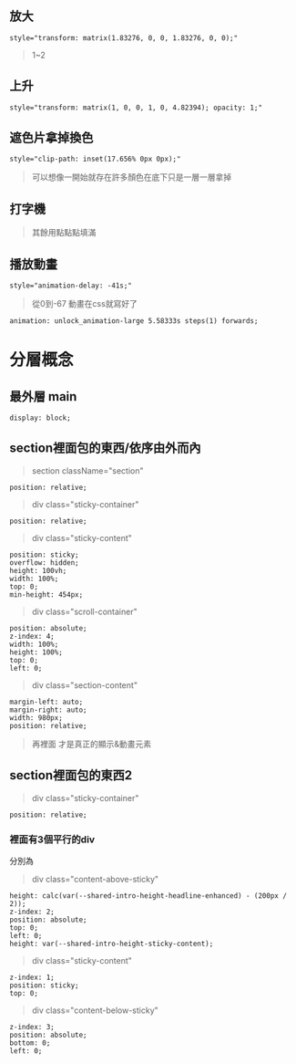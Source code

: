 ## 放大
    style="transform: matrix(1.83276, 0, 0, 1.83276, 0, 0);"
>1~2

## 上升
    style="transform: matrix(1, 0, 0, 1, 0, 4.82394); opacity: 1;"

## 遮色片拿掉換色
    style="clip-path: inset(17.656% 0px 0px);"
>可以想像一開始就存在許多顏色在底下只是一層一層拿掉



## 打字機
>其餘用點點點填滿

## 播放動畫
    style="animation-delay: -41s;"
>從0到-67
>動畫在css就寫好了

    animation: unlock_animation-large 5.58333s steps(1) forwards;

# 分層概念
## 最外層 main

    display: block;
## section裡面包的東西/依序由外而內
>section className="section"

    position: relative;
>div class="sticky-container"

    position: relative;
>div class="sticky-content"

    position: sticky;
    overflow: hidden;
    height: 100vh;
    width: 100%;
    top: 0;
    min-height: 454px;
>div class="scroll-container"

    position: absolute;
    z-index: 4;
    width: 100%;
    height: 100%;
    top: 0;
    left: 0;
>div class="section-content"

    margin-left: auto;
    margin-right: auto;
    width: 980px;
    position: relative;
>再裡面 才是真正的顯示&動畫元素

## section裡面包的東西2
>div class="sticky-container"

    position: relative;
### 裡面有3個平行的div

分別為
>div class="content-above-sticky"

    height: calc(var(--shared-intro-height-headline-enhanced) - (200px / 2));
    z-index: 2;
    position: absolute;
    top: 0;
    left: 0;
    height: var(--shared-intro-height-sticky-content);
>div class="sticky-content"

    z-index: 1;
    position: sticky;
    top: 0;
>div class="content-below-sticky"

    z-index: 3;
    position: absolute;
    bottom: 0;
    left: 0;
